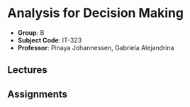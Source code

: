 # Analysis for Decision Making

- **Group**: B
- **Subject Code**: IT-323
- **Professor**: Pinaya Johannessen, Gabriela Alejandrina

## Lectures

## Assignments
